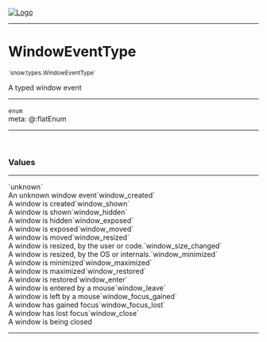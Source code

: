 
[![Logo](../../../images/logo.png)](../../../api/index.html)

---



<h1>WindowEventType</h1>
<small>`snow.types.WindowEventType`</small>

A typed window event

---

`enum`
<span class="meta">
<br/>meta: @:flatEnum
</span>


---

&nbsp;
&nbsp;

<h3>Values</h3> <hr/><span class="member signature apipage">`unknown`<br/> </span>
        <span class="small_desc_flat">An unknown window event</span><span class="member signature apipage">`window_created`<br/> </span>
        <span class="small_desc_flat">A window is created</span><span class="member signature apipage">`window_shown`<br/> </span>
        <span class="small_desc_flat">A window is shown</span><span class="member signature apipage">`window_hidden`<br/> </span>
        <span class="small_desc_flat">A window is hidden</span><span class="member signature apipage">`window_exposed`<br/> </span>
        <span class="small_desc_flat">A window is exposed</span><span class="member signature apipage">`window_moved`<br/> </span>
        <span class="small_desc_flat">A window is moved</span><span class="member signature apipage">`window_resized`<br/> </span>
        <span class="small_desc_flat">A window is resized, by the user or code.</span><span class="member signature apipage">`window_size_changed`<br/> </span>
        <span class="small_desc_flat">A window is resized, by the OS or internals.</span><span class="member signature apipage">`window_minimized`<br/> </span>
        <span class="small_desc_flat">A window is minimized</span><span class="member signature apipage">`window_maximized`<br/> </span>
        <span class="small_desc_flat">A window is maximized</span><span class="member signature apipage">`window_restored`<br/> </span>
        <span class="small_desc_flat">A window is restored</span><span class="member signature apipage">`window_enter`<br/> </span>
        <span class="small_desc_flat">A window is entered by a mouse</span><span class="member signature apipage">`window_leave`<br/> </span>
        <span class="small_desc_flat">A window is left by a mouse</span><span class="member signature apipage">`window_focus_gained`<br/> </span>
        <span class="small_desc_flat">A window has gained focus</span><span class="member signature apipage">`window_focus_lost`<br/> </span>
        <span class="small_desc_flat">A window has lost focus</span><span class="member signature apipage">`window_close`<br/> </span>
        <span class="small_desc_flat">A window is being closed</span>







---

&nbsp;
&nbsp;
&nbsp;
&nbsp;